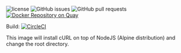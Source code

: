 ![license](https://img.shields.io/github/license/paul-pop/node-alpine.svg)
![GitHub issues](https://img.shields.io/github/issues/paul-pop/node-alping.svg)
![GitHub pull requests](https://img.shields.io/github/issues-pr/paul-pop/node-alpine.svg)
[![Docker Repository on Quay](https://quay.io/repository/paulpop/node-alpine/status "Docker Repository on Quay")](https://quay.io/repository/paulpop/node-alpine)

Build: [![CircleCI](https://circleci.com/gh/paul-pop/node-alpine.svg?style=svg)](https://circleci.com/gh/paul-pop/node-alpine)

This image will install cURL on top of NodeJS (Alpine distribution) and change the root directory.
